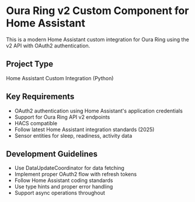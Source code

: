 ﻿# Oura Ring v2 Custom Component for Home Assistant

This is a modern Home Assistant custom integration for Oura Ring using the v2 API with OAuth2 authentication.

## Project Type
Home Assistant Custom Integration (Python)

## Key Requirements
- OAuth2 authentication using Home Assistant's application credentials
- Support for Oura Ring API v2 endpoints
- HACS compatible
- Follow latest Home Assistant integration standards (2025)
- Sensor entities for sleep, readiness, activity data

## Development Guidelines
- Use DataUpdateCoordinator for data fetching
- Implement proper OAuth2 flow with refresh tokens
- Follow Home Assistant coding standards
- Use type hints and proper error handling
- Support async operations throughout
